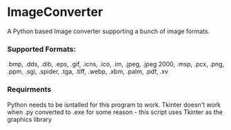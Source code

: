 # ImageConverter
A Python based Image converter supporting a bunch of image formats.
### Supported Formats:
.bmp, .dds, .dib, .eps, .gif, .icns, .ico, .im, .jpeg, .jpeg 2000, .msp, .pcx, .png, .ppm, .sgi, .spider, .tga, .tiff, .webp, .xbm, .palm, .pdf, .xv

### Requirments
Python needs to be isntalled for this program to work.
Tkinter doesn't work when .py converted to .exe for some reason - this script uses Tkinter as the graphics library
